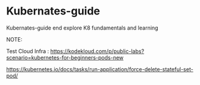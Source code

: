 # Kubernates-guide
Kubernates-guide end explore K8 fundamentals and learning 

NOTE:

Test Cloud Infra : https://kodekloud.com/p/public-labs?scenario=kubernetes-for-beginners-pods-new

https://kubernetes.io/docs/tasks/run-application/force-delete-stateful-set-pod/


